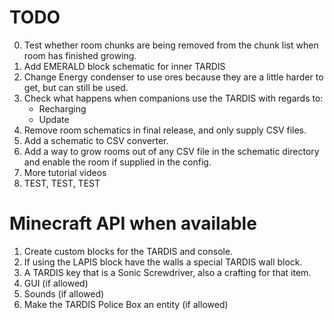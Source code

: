 # TODO
0. Test whether room chunks are being removed from the chunk list when room has finished growing.
1. Add EMERALD block schematic for inner TARDIS
2. Change Energy condenser to use ores because they are a little harder to get, but can still be used.
3. Check what happens when companions use the TARDIS with regards to:
   - Recharging
   - Update
4. Remove room schematics in final release, and only supply CSV files.
5. Add a schematic to CSV converter.
6. Add a way to grow rooms out of any CSV file in the schematic directory and enable the room if supplied in the config.
7. More tutorial videos
8. TEST, TEST, TEST

# Minecraft API when available
1. Create custom blocks for the TARDIS and console.
2. If using the LAPIS block have the walls a special TARDIS wall block.
3. A TARDIS key that is a Sonic Screwdriver, also a crafting for that item.
4. GUI (if allowed)
5. Sounds (if allowed)
6. Make the TARDIS Police Box an entity (if allowed)
